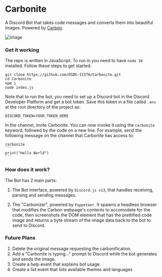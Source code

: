 # Carbonite

A Discord Bot that takes code messages and converts them into beautiful images. Powered by [Carbon](https://carbon.now.sh).

![image](https://user-images.githubusercontent.com/37783178/130370494-a75fdf2d-bbdf-4891-b7c3-5c0dded1dc3b.png)


### Get it working

The repo is written in JavaScript. To run in you need to have `node 16` installed. Follow these steps to get started:

```
git clone https://github.com/OSDG-IIITH/Carbonite.git
cd Carbonite
npm i
node index.js
```

Note that to run the bot, you need to set up a Discord bot in the Discord Developer Platform and get a bot token. Save this token in a file called `.env` at the root directory of the project as:

```
DISCORD_TOKEN=YOUR_TOKEN_HERE
```

In the channel, invite Carbonite. You can now invoke it using the `carbonite` keyword, followed by the code on a new line. For example, send the following message on the channel that Carbonite has access to:

    carbonite
    ```
    print("Hello World")
    ```

### How does it work?

The Bot has 2 main parts:

1. The Bot interface, powered by `Discord.js v13`, that handles receiving, parsing and sending messages.

2. The "Carbonizer", powered by `Puppeteer`. It spawns a headless browser that modifies the Carbon webpage's contents to accomodate for the code, then screenshots the DOM element that has the prettified code image and returns a byte stream of the image data back to the bot to send to Discord.

### Future Plans

1. Delete the original message requesting the carbonification.
2. Add a "Carbonite is typing..." prompt to Discord while the bot generates and sends the image.
3. Create a help event that explains bot usage.
4. Create a list event that lists available themes and languages

